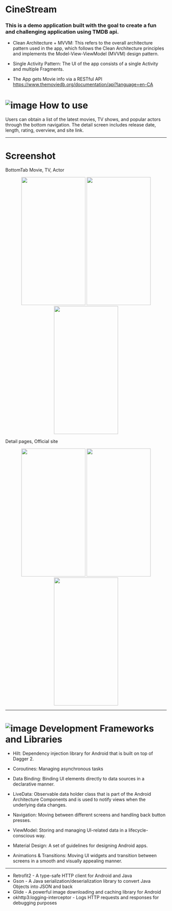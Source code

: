 # CineStream

### This is a demo application built with the goal to create a fun and challenging application using TMDB api.

- Clean Architecture + MVVM: This refers to the overall architecture pattern used in the app, which follows the Clean Architecture principles and implements the Model-View-ViewModel (MVVM) design pattern.

- Single Activity Pattern: The UI of the app consists of a single Activity and multiple Fragments.

- The App gets Movie info via a RESTful API https://www.themoviedb.org/documentation/api?language=en-CA

# ![image](https://user-images.githubusercontent.com/54562350/234645048-3deb40a4-098a-4953-923b-0d84540f0ab7.png)  How to use 

Users can obtain a list of the latest movies, TV shows, and popular actors through the bottom navigation. The detail screen includes release date, length, rating, overview, and site link.

***
# Screenshot
<p float="left">  
BottomTab Movie, TV, Actor 
   <p align="center">
<img src="https://user-images.githubusercontent.com/54562350/234672057-37c51bc7-21e3-463d-842a-8279c091670a.png"  width="200" height="400"/>
<img src="https://user-images.githubusercontent.com/54562350/234672050-a5913d49-6d5e-49e9-a605-016b8e34934a.png"  width="200" height="400"/>
<img src="https://user-images.githubusercontent.com/54562350/234672032-44609a9f-cd6f-4d7f-ba81-1392843ef587.png"  width="200" height="400"/>
   </p>
</p>

<p float="left">
Detail pages, Official site
   <p align="center">
<img src="https://user-images.githubusercontent.com/54562350/234672055-36ac8390-bffe-4595-a6ff-aab57b3517a2.png"  width="200" height="400"/>
<img src="https://user-images.githubusercontent.com/54562350/234672042-880af0d6-6ac2-4d30-952a-4acb790f8ca1.png"  width="200" height="400"/>
<img src="https://user-images.githubusercontent.com/54562350/234672049-39784e72-56dc-460b-a6e1-d4160f9094b3.png"  width="200" height="400"/>
   </p>
</p>

***
# ![image](https://user-images.githubusercontent.com/54562350/234645282-c050da5e-c71c-4484-b589-c4aac61aa811.png) Development Frameworks and Libraries
  - Hilt:  Dependency injection library for Android that is built on top of Dagger 2. 
  
  - Coroutines: Managing asynchronous tasks
  
  - Data Binding: Binding UI elements directly to data sources in a declarative manner.

  - LiveData: Observable data holder class that is part of the Android Architecture Components and is used to notify views when the underlying data changes.

  - Navigation: Moving between different screens and handling back button presses.

  - ViewModel: Storing and managing UI-related data in a lifecycle-conscious way.
 
  - Material Design: A set of guidelines for designing Android apps. 

  - Animations & Transitions: Moving UI widgets and transition between screens in a smooth and visually appealing manner.

***

- Retrofit2 - A type-safe HTTP client for Android and Java
- Gson - A Java serialization/deserialization library to convert Java Objects into JSON and back
- Glide - A powerful image downloading and caching library for Android
- okhttp3:logging-interceptor - Logs HTTP requests and responses for debugging purposes
